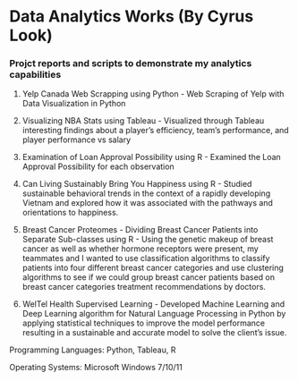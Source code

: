 # Data Analytics Works (By Cyrus Look)
### Projct reports and scripts to demonstrate my analytics capabilities

1. Yelp Canada Web Scrapping using Python - Web Scraping of Yelp with Data Visualization in Python

2. Visualizing NBA Stats using Tableau - Visualized through Tableau interesting findings about a player’s efficiency, team’s performance, and player performance vs salary

3. Examination of Loan Approval Possibility using R - Examined the Loan Approval Possibility for each observation

4. Can Living Sustainably Bring You Happiness using R - Studied sustainable behavioral trends in the context of a rapidly developing Vietnam and explored how it was associated with the pathways and orientations to happiness.

5. Breast Cancer Proteomes - Dividing Breast Cancer Patients into Separate Sub-classes using R - Using the genetic makeup of breast cancer as well as whether hormone receptors were present, my teammates and I wanted to use classification algorithms to classify patients into four different breast cancer categories and use clustering algorithms to see if we could group breast cancer patients based on breast cancer categories treatment recommendations by doctors.

6. WelTel Health Supervised Learning - Developed Machine Learning and Deep Learning algorithm for Natural Language Processing in Python by applying statistical techniques to improve the model performance resulting in a sustainable and accurate model to solve the client’s issue.

Programming Languages: Python, Tableau, R

Operating Systems: Microsoft Windows 7/10/11
